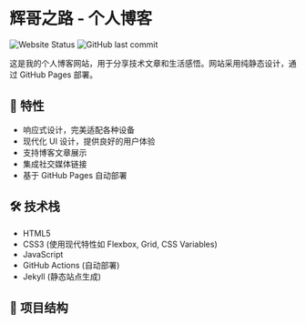 # 辉哥之路 - 个人博客

![Website Status](https://img.shields.io/website?url=https://你的github用户名.github.io)
![GitHub last commit](https://img.shields.io/github/last-commit/你的github用户名/你的github用户名.github.io)

这是我的个人博客网站，用于分享技术文章和生活感悟。网站采用纯静态设计，通过 GitHub Pages 部署。

## 🌟 特性

- 响应式设计，完美适配各种设备
- 现代化 UI 设计，提供良好的用户体验
- 支持博客文章展示
- 集成社交媒体链接
- 基于 GitHub Pages 自动部署

## 🛠️ 技术栈

- HTML5
- CSS3 (使用现代特性如 Flexbox, Grid, CSS Variables)
- JavaScript
- GitHub Actions (自动部署)
- Jekyll (静态站点生成)

## 📂 项目结构 